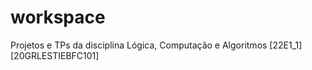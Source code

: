 # workspace
Projetos e TPs da disciplina Lógica, Computação e Algoritmos [22E1_1] [20GRLESTIEBFC101]
